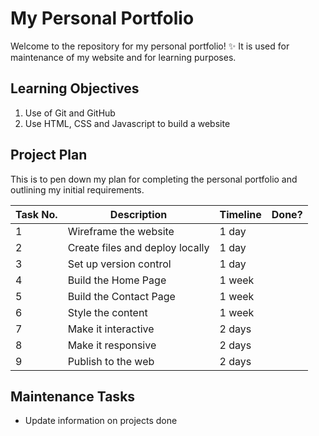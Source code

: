 # My Personal Portfolio
Welcome to the repository for my personal portfolio! :sparkles: 
It is used for maintenance of my website and for learning purposes. 

## Learning Objectives
1. Use of Git and GitHub 
2. Use HTML, CSS and Javascript to build a website

## Project Plan
This is to pen down my plan for completing the personal portfolio and outlining my initial requirements.

Task No. | Description | Timeline | Done?
-------- | ----------- | -------- | -----
1 | Wireframe the website | 1 day |
2 | Create files and deploy locally | 1 day |
3 | Set up version control | 1 day |
4 | Build the Home Page | 1 week | 
5 | Build the Contact Page | 1 week | 
6 | Style the content | 1 week | 
7 | Make it interactive | 2 days | 
8 | Make it responsive | 2 days | 
9 | Publish to the web | 2 days |

## Maintenance Tasks
* Update information on projects done
